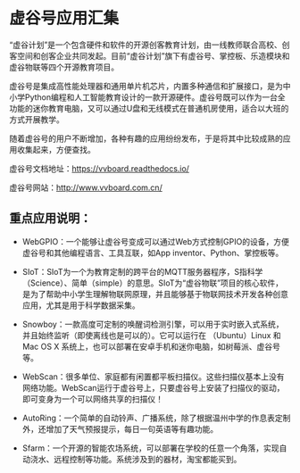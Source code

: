 # 虚谷号应用汇集
  “虚谷计划”是一个包含硬件和软件的开源创客教育计划，由一线教师联合高校、创客空间和创客企业共同发起。目前“虚谷计划”旗下有虚谷号、掌控板、乐造模块和虚谷物联等四个开源教育项目。
  
  虚谷号是集成高性能处理器和通用单片机芯片，内置多种通信和扩展接口，是为中小学Python编程和人工智能教育设计的一款开源硬件。虚谷号既可以作为一台全功能的迷你教育电脑，又可以通过U盘和无线模式在普通机房使用，适合以大班的方式开展教学。
  
  随着虚谷号的用户不断增加，各种有趣的应用纷纷发布，于是将其中比较成熟的应用收集起来，方便查找。

虚谷号文档地址：https://vvboard.readthedocs.io/

虚谷号网站：http://www.vvboard.com.cn/

## 重点应用说明：

- WebGPIO：一个能够让虚谷号变成可以通过Web方式控制GPIO的设备，方便虚谷号和其他编程语言、工具互联，如App inventor、Python、掌控板等。

- SIoT：SIoT为一个为教育定制的跨平台的MQTT服务器程序，S指科学（Science）、简单（simple）的意思。SIoT为“虚谷物联”项目的核心软件，是为了帮助中小学生理解物联网原理，并且能够基于物联网技术开发各种创意应用，尤其是用于科学数据采集。

- Snowboy：一款高度可定制的唤醒词检测引擎，可以用于实时嵌入式系统，并且始终监听（即使离线也是可以的）。它可以运行在 （Ubuntu）Linux 和 Mac OS X 系统上，也可以部署在安卓手机和迷你电脑，如树莓派、虚谷号等。

- WebScan：很多单位、家庭都有闲置都平板扫描仪。这些扫描仪基本上没有网络功能。WebScan运行于虚谷号上，只要虚谷号上安装了扫描仪的驱动，即可变身为一个可以网络共享的扫描仪！

- AutoRing：一个简单的自动铃声、广播系统，除了根据温州中学的作息表定制外，还增加了天气预报提示，每日一句英语等有趣功能。

- Sfarm：一个开源的智能农场系统，可以部署在学校的任意一个角落，实现自动浇水、远程控制等功能。系统涉及到的器材，淘宝都能买到。


